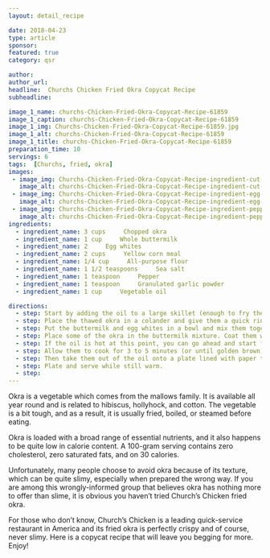 ```yaml
---
layout: detail_recipe

date: 2018-04-23
type: article
sponsor: 
featured: true
category: qsr

author:  
author_url: 
headline:  Churchs Chicken Fried Okra Copycat Recipe
subheadline: 

image_1_name: churchs-Chicken-Fried-Okra-Copycat-Recipe-61859
image_1_caption: churchs-Chicken-Fried-Okra-Copycat-Recipe-61859
image_1_img: Churchs-Chicken-Fried-Okra-Copycat-Recipe-61859.jpg
image_1_alt: churchs-Chicken-Fried-Okra-Copycat-Recipe-61859
image_1_title: churchs-Chicken-Fried-Okra-Copycat-Recipe-61859
preparation_time: 10
servings: 6
tags:  [Churchs, fried, okra]
images: 
 - image_img: Churchs-Chicken-Fried-Okra-Copycat-Recipe-ingredient-cut-okra-38524.jpg
   image_alt: churchs-Chicken-Fried-Okra-Copycat-Recipe-ingredient-cut-okra-38524
 - image_img: Churchs-Chicken-Fried-Okra-Copycat-Recipe-ingredient-egg-whites-41251.jpg
   image_alt: churchs-Chicken-Fried-Okra-Copycat-Recipe-ingredient-egg-whites-41251
 - image_img: Churchs-Chicken-Fried-Okra-Copycat-Recipe-ingredient-pepper-83752.jpg
   image_alt: churchs-Chicken-Fried-Okra-Copycat-Recipe-ingredient-pepper-83752
ingredients:
  - ingredient_name: 3 cups     Chopped okra
  - ingredient_name: 1 cup     Whole buttermilk
  - ingredient_name: 2     Egg whites
  - ingredient_name: 2 cups     Yellow corn meal
  - ingredient_name: 1/4 cup     All-purpose flour
  - ingredient_name: 1 1/2 teaspoons     Sea salt 
  - ingredient_name: 1 teaspoon     Pepper 
  - ingredient_name: 1 teaspoon     Granulated garlic powder
  - ingredient_name: 1 cup     Vegetable oil 

directions:
  - step: Start by adding the oil to a large skillet (enough to fry the okra in) over medium high heat. 
  - step: Place the thawed okra in a colander and give them a quick rinse under some water. Allow all the water to drain off the okra then place them in a bowl.
  - step: Put the buttermilk and egg whites in a bowl and mix them together. In another bowl, add in the corn meal, flour, salt, pepper and garlic powder. Whisk them together. Place the bowl with the okra next to the buttermilk and corn meal mixtures. This will make it easier to batter the okra.
  - step: Place some of the okra in the buttermilk mixture. Coat them well in the buttermilk.
  - step: If the oil is hot at this point, you can go ahead and start frying the first batch.
  - step: Allow them to cook for 3 to 5 minutes (or until golden brown). 
  - step: Then take them out of the oil onto a plate lined with paper towels to drain.
  - step: Plate and serve while still warm.
  - step: 
---
```

	
Okra is a vegetable which comes from the mallows family. It is available all year round and is related to hibiscus, hollyhock, and cotton. The vegetable is a bit tough, and as a result, it is usually fried, boiled, or steamed before eating. 

<!--more-->Okra is loaded with a broad range of essential nutrients, and it also happens to be quite low in calorie content. A 100-gram serving contains zero cholesterol, zero saturated fats, and on 30 calories.

Unfortunately, many people choose to avoid okra because of its texture, which can be quite slimy, especially when prepared the wrong way. If you are among this wrongly-informed group that believes okra has nothing more to offer than slime, it is obvious you haven&rsquo;t tried Church&rsquo;s Chicken fried okra.

For those who don&rsquo;t know, Church&rsquo;s Chicken is a leading quick-service restaurant in America and its fried okra is perfectly crispy and of course, never slimy. Here is a copycat recipe that will leave you begging for more. Enjoy!

&nbsp;